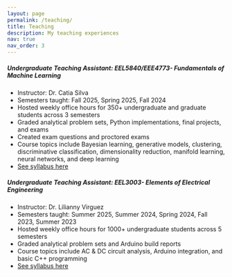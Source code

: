 ```yaml
---
layout: page
permalink: /teaching/
title: Teaching
description: My teaching experiences
nav: true
nav_order: 3
---
```


##### Undergraduate Teaching Assistant: EEL5840/EEE4773- Fundamentals of Machine Learning
- Instructor: Dr. Catia Silva  
- Semesters taught: Fall 2025, Spring 2025, Fall 2024  
- Hosted weekly office hours for 350+ undergraduate and graduate students across 3 semesters  
- Graded analytical problem sets, Python implementations, final projects, and exams  
- Created exam questions and proctored exams  
- Course topics include Bayesian learning, generative models, clustering, discriminative classification, dimensionality reduction, manifold learning, neural networks, and deep learning  
- [See syllabus here](https://www.ece.ufl.edu/wp-content/uploads/syllabi/Fall2024/EEE4773FundamentalsofML_Fall2024.pdf)

##### Undergraduate Teaching Assistant: EEL3003- Elements of Electrical Engineering
- Instructor: Dr. Lilianny Virguez  
- Semesters taught: Summer 2025, Summer 2024, Spring 2024, Fall 2023, Summer 2023  
- Hosted weekly office hours for 1000+ undergraduate students across 5 semesters  
- Graded analytical problem sets and Arduino build reports  
- Course topics include AC & DC circuit analysis, Arduino integration, and basic C++ programming  
- [See syllabus here](https://eed.eng.ufl.edu/academics/courses/eel3003/)